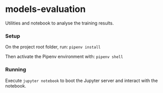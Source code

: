# models-evaluation
Utilities and notebook to analyse the training results.

### Setup
On the project root folder, run:
```pipenv install```

Then activate the Pipenv environment with: ```pipenv shell```

### Running
Execute ```jupyter notebook``` to boot the Jupyter server and interact with the notebook.
